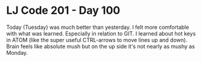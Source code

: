 # LJ Code 201 - Day 100

Today (Tuesday) was much better than yesterday.  I felt more comfortable with what was learned. Especially in relation to GIT.  I learned about hot keys in ATOM (like the super useful CTRL-arrows to move lines up and down). Brain feels like absolute mush but on the up side it's not nearly as mushy as Monday.  
